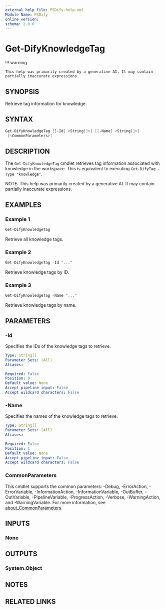 ```yaml
---
external help file: PSDify-help.xml
Module Name: PSDify
online version:
schema: 2.0.0
---
```


# Get-DifyKnowledgeTag

!!! warning

    This help was primarily created by a generative AI. It may contain partially inaccurate expressions.

## SYNOPSIS

Retrieve tag information for knowledge.

## SYNTAX

```powershell
Get-DifyKnowledgeTag [[-Id] <String[]>] [[-Name] <String[]>]
 [<CommonParameters>]
```

## DESCRIPTION

The `Get-DifyKnowledgeTag` cmdlet retrieves tag information associated with knowledge in the workspace. This is equivalent to executing `Get-DifyTag -Type "knowledge"`.

NOTE: This help was primarily created by a generative AI. It may contain partially inaccurate expressions.

## EXAMPLES

### Example 1

```powershell
Get-DifyKnowledgeTag
```

Retrieve all knowledge tags.

### Example 2

```powershell
Get-DifyKnowledgeTag -Id "..."
```

Retrieve knowledge tags by ID.

### Example 3

```powershell
Get-DifyKnowledgeTag -Name "..."
```

Retrieve knowledge tags by name.

## PARAMETERS

### -Id

Specifies the IDs of the knowledge tags to retrieve.

```yaml
Type: String[]
Parameter Sets: (All)
Aliases:

Required: False
Position: 0
Default value: None
Accept pipeline input: False
Accept wildcard characters: False
```

### -Name

Specifies the names of the knowledge tags to retrieve.

```yaml
Type: String[]
Parameter Sets: (All)
Aliases:

Required: False
Position: 1
Default value: None
Accept pipeline input: False
Accept wildcard characters: False
```

### CommonParameters

This cmdlet supports the common parameters: -Debug, -ErrorAction, -ErrorVariable, -InformationAction, -InformationVariable, -OutBuffer, -OutVariable, -PipelineVariable, -ProgressAction, -Verbose, -WarningAction, and -WarningVariable. For more information, see [about_CommonParameters](http://go.microsoft.com/fwlink/?LinkID=113216).

## INPUTS

### None

## OUTPUTS

### System.Object

## NOTES

## RELATED LINKS
